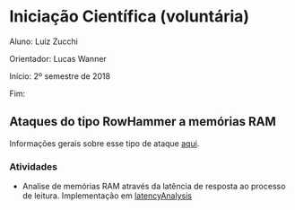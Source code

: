 # Iniciação Científica (voluntária)
Aluno: Luiz Zucchi

Orientador: Lucas Wanner

Início: 2º semestre de 2018

Fim: 
## Ataques do tipo RowHammer a memórias RAM
Informações gerais sobre esse tipo de ataque [aqui](https://en.wikipedia.org/wiki/Row_hammer).
### Atividades
- Analise de memórias RAM através da latência de resposta ao processo de leitura. Implementação em [latencyAnalysis](https://github.com/LuizZucchi/IC/tree/master/latencyAnalysis)
